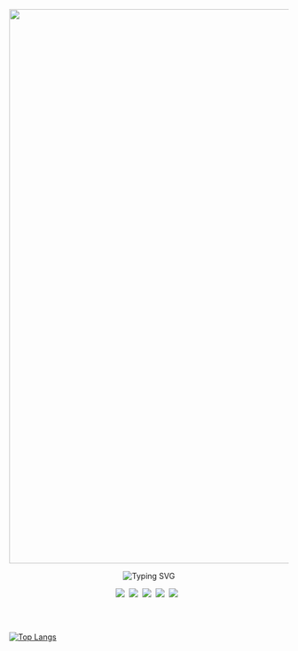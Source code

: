 <div id="header" align="center">
  <img src="https://media0.giphy.com/media/9eutY1z2G3bpbP2zeJ/giphy.gif" width="1000" style="pointer-events: none; cursor: default;"/>
  
 <a style="pointer-events: none; cursor: default;"><img src="https://readme-typing-svg.herokuapp.com?font=Cascadia+Code&weight=800&size=40&duration=3000&pause=10000&color=BDD6E7&background=7AE8FF00&center=true&vCenter=true&multiline=true&width=1000&height=80&lines=Welcome+I'm+designer+%26+dev+Web++" alt="Typing SVG" /></a>
  
  <div style='display:flex; justify-content:center;'>
    <a href="https://lm-ant.github.io">
        <img src="https://img.shields.io/badge/Portfolio-%23000000.svg?style=for-the-badge" />
    </a>&nbsp;&nbsp;
    <a href="mailto:louismarie.beyer@gmail.com">
        <img src="https://img.shields.io/badge/Gmail-D14836?style=for-the-badge&logo=gmail&logoColor=white" />
    </a>&nbsp;&nbsp;
    <a href="https://discordapp.com/users/377560969213378560">
        <img src="https://img.shields.io/badge/Discord-7289DA?style=for-the-badge&logo=discord&logoColor=white" />
    </a>&nbsp;&nbsp;
    <a href="https://www.linkedin.com/in/louis-marie-beyer-886818164/">
    <img src="https://img.shields.io/badge/LinkedIn-0077B5?style=for-the-badge&logo=linkedin&logoColor=white"/>
    </a>&nbsp;&nbsp;
    <a href="https://www.instagram.com/louismarie10/">
    <img src="https://img.shields.io/badge/Instagram-E4405F?style=for-the-badge&logo=instagram&logoColor=white"/>
    </a>&nbsp;&nbsp;
</div>
  
  <br></br>
  


</div>

 [![Top Langs](https://github-readme-stats.vercel.app/api/top-langs/?username=lm-ant&layout=compact&theme=material-palenight)](https://github.com/anuraghazra/github-readme-stats)


